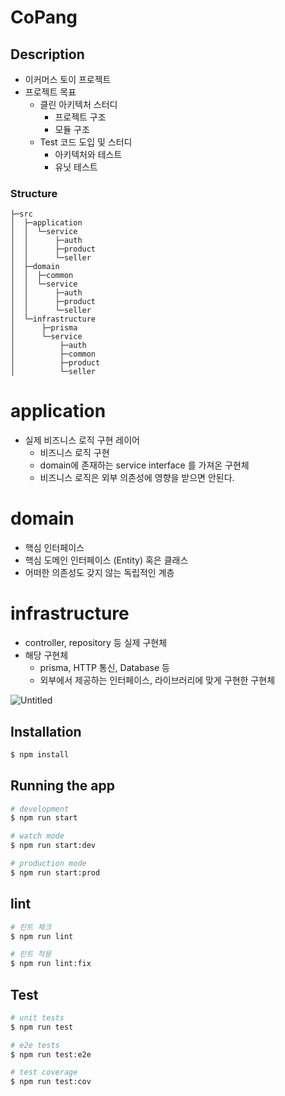 # CoPang

## Description
    
* 이커머스 토이 프로젝트
* 프로젝트 목표
    * 클린 아키텍처 스터디 
        * 프로젝트 구조  
        * 모듈 구조 
    * Test 코드 도입 및 스터디
        * 아키텍처와 테스트
        * 유닛 테스트

### Structure
```                             
├─src                            
│  ├─application                 
│  │  └─service                  
│  │      ├─auth                            
│  │      ├─product              
│  │      └─seller
│  ├─domain
│  │  ├─common
│  │  └─service
│  │      ├─auth
│  │      ├─product
│  │      └─seller
│  └─infrastructure
│      ├─prisma
│      └─service
│          ├─auth
│          ├─common
│          ├─product
│          └─seller
```

# application 

- 실제 비즈니스 로직 구현 레이어
    - 비즈니스 로직 구현 
    - domain에 존재하는 service interface 를 가져온 구현체
    - 비즈니스 로직은 외부 의존성에 영향을 받으면 안된다. 

# domain
- 핵심 인터페이스
- 핵심 도메인 인터페이스 (Entity) 혹은 클래스
- 어떠한 의존성도 갖지 않는 독립적인 계층 

# infrastructure
- controller, repository 등 실제 구현체
- 해당 구현체
    - prisma, HTTP 통신, Database 등
    - 외부에서 제공하는 인터페이스, 라이브러리에 맞게 구현한 구현체


![Untitled](https://user-images.githubusercontent.com/49264688/218756289-f629761f-83a5-4c01-a06b-fe6e1f57413e.png)


## Installation

```bash
$ npm install
```

## Running the app

```bash
# development
$ npm run start

# watch mode
$ npm run start:dev

# production mode
$ npm run start:prod
```

## lint

```bash
# 린트 체크
$ npm run lint

# 린트 적용 
$ npm run lint:fix
```

## Test

```bash
# unit tests
$ npm run test

# e2e tests
$ npm run test:e2e

# test coverage
$ npm run test:cov
```
